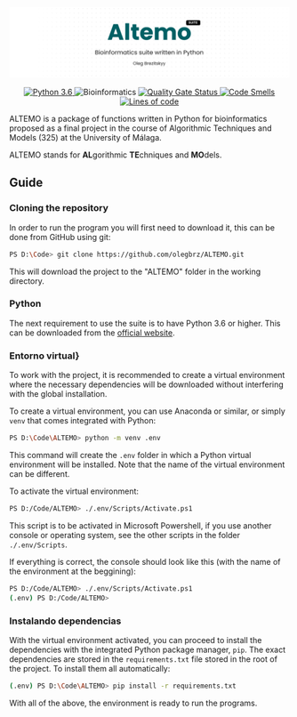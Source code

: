 ![banner](/resources/banner.png)

<p align="center">
	<a href="https://www.python.org/downloads/release/python-360/">
   		<img alt="Python 3.6" src="https://img.shields.io/badge/Python-3.6+-blue.svg" />
	</a>
		<img alt="Bioinformatics" src="https://img.shields.io/badge/-Bioinformatics-%23008080" />
	<a href="https://sonarcloud.io/dashboard?id=olegbrz_ALTEMO">
		<img alt="Quality Gate Status" src="https://sonarcloud.io/api/project_badges/measure?project=olegbrz_ALTEMO&metric=alert_status">
	</a>
	<a href="https://sonarcloud.io/dashboard?id=olegbrz_ALTEMO">
     	<img alt="Code Smells" src="https://sonarcloud.io/api/project_badges/measure?project=olegbrz_ALTEMO&metric=code_smells" />
	</a>
	<a href="https://sonarcloud.io/dashboard?id=olegbrz_ALTEMO">
     	<img alt="Lines of code" src="https://sonarcloud.io/api/project_badges/measure?project=olegbrz_ALTEMO&metric=ncloc" />
	</a>
</p>

ALTEMO is a package of functions written in Python for bioinformatics proposed as a final project in the course of Algorithmic Techniques and Models (325) at the University of Málaga.

ALTEMO stands for **AL**gorithmic **TE**chniques and **MO**dels.

## Guide

### Cloning the repository

In order to run the program you will first need to download it, this can be done from GitHub using git:

```bash
PS D:\Code> git clone https://github.com/olegbrz/ALTEMO.git
```

This will download the project to the "ALTEMO" folder in the working directory.

### Python

The next requirement to use the suite is to have Python 3.6 or higher. This can be downloaded from the [official website](https://www.python.org/downloads/).

### Entorno virtual}

To work with the project, it is recommended to create a virtual environment where the necessary dependencies will be downloaded without interfering with the global installation.

To create a virtual environment, you can use Anaconda or similar, or simply `venv` that comes integrated with Python:

```bash
PS D:\Code\ALTEMO> python -m venv .env
```

This command will create the `.env` folder in which a Python virtual environment will be installed. Note that the name of the virtual environment can be different.

To activate the virtual environment:

```bash
PS D:/Code/ALTEMO> ./.env/Scripts/Activate.ps1
```

This script is to be activated in Microsoft Powershell, if you use another console or operating system, see the other scripts in the folder `./.env/Scripts`.

If everything is correct, the console should look like this (with the name of the environment at the beggining):

```bash
PS D:/Code/ALTEMO> ./.env/Scripts/Activate.ps1
(.env) PS D:/Code/ALTEMO>
```

### Instalando dependencias

With the virtual environment activated, you can proceed to install the dependencies with the integrated Python package manager, `pip`. The exact dependencies are stored in the `requirements.txt` file stored in the root of the project. To install them all automatically:

```bash
(.env) PS D:\Code\ALTEMO> pip install -r requirements.txt
```

With all of the above, the environment is ready to run the programs.
